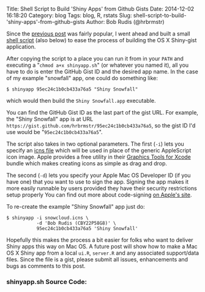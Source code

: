 Title: Shell Script to Build 'Shiny Apps' from Github Gists
Date: 2014-12-02 16:18:20
Category: blog
Tags: blog, R, rstats
Slug: shell-script-to-build-'shiny-apps'-from-github-gists
Author: Bob Rudis (@hrbrmstr)

Since the [previous post](http://datadrivensecurity.info/blog/posts/2014/Nov/os-x-yosemite-r-apps/) was fairly popular, I went ahead and built a small [shell script](https://gist.github.com/hrbrmstr/90d7f303fccca46ef846) (also below) to ease the process of building the OS X Shiny-gist application.

After copying the script to a place you can run it from in your `PATH` and executing a "`chmod a+x shinyapp.sh`" (or whatever you named it), all you have to do is enter the GitHub Gist ID and the desired app name. In the case of my example "snowfall" app, one could do something like:

    $ shinyapp 95ec24c1b0cb433a76a5 "Shiny Snowfall"

which would then build the `Shiny Snowfall.app` executable.

You can find the GitHub Gist ID as the last part of the gist URL. For example, the "Shiny Snowfall" app is at URL `https://gist.github.com/hrbrmstr/95ec24c1b0cb433a76a5`, so the gist ID I'd use would be "`95ec24c1b0cb433a76a5`".

The script also takes in two optional parameters. The first (`-i`) lets you specify an [icns file](http://en.wikipedia.org/wiki/Apple_Icon_Image_format) which will be used in place of the generic AppleScript icon image. Apple provides a free utility in their [Graphics Tools for Xcode](https://developer.apple.com/downloads/index.action) bundle which makes creating icons as simple as drag and drop. 

The second (`-d`) lets you specify your Apple Mac OS Developer ID (if you have one) that you want to use to sign the app. Signing the app makes it more easily runnable by users provided they have their security restrictions setup properly You can find out more about code-signing [on Apple's site](https://developer.apple.com/library/mac/documentation/Security/Conceptual/CodeSigningGuide/Introduction/Introduction.html).

To re-create the example "Shiny Snowfall" app just do:

    $ shinyapp -i snowcloud.icns \
               -d 'Bob Rudis (CBY22P58G8)' \
               95ec24c1b0cb433a76a5 'Shiny Snowfall'

Hopefully this makes the process a bit easier for folks who want to deliver Shiny apps this way on Mac OS. A future post will show how to make a Mac OS X Shiny app from a local `ui.R`, `server.R` and any associated support/data files. Since the file is a gist, please submit all issues, enhancements and bugs as comments to this post.

### shinyapp.sh Source Code:
<script src="https://gist.github.com/hrbrmstr/90d7f303fccca46ef846.js"></script>